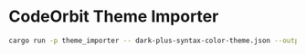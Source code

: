 ﻿# CodeOrbit Theme Importer

```sh
cargo run -p theme_importer -- dark-plus-syntax-color-theme.json --output output-theme.json
```
